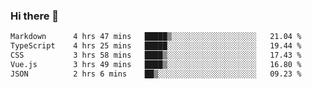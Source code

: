### Hi there 👋

<!--
**WShiBin/WShiBin** is a ✨ _special_ ✨ repository because its `README.md` (this file) appears on your GitHub profile.

Here are some ideas to get you started:

- 🔭 I’m currently working on ...
- 🌱 I’m currently learning ...
- 👯 I’m looking to collaborate on ...
- 🤔 I’m looking for help with ...
- 💬 Ask me about ...
- 📫 How to reach me: ...
- 😄 Pronouns: ...
- ⚡ Fun fact: ...
-->

<!--START_SECTION:waka-->

```txt
Markdown      4 hrs 47 mins   █████▒░░░░░░░░░░░░░░░░░░░   21.04 %
TypeScript    4 hrs 25 mins   █████░░░░░░░░░░░░░░░░░░░░   19.44 %
CSS           3 hrs 58 mins   ████▒░░░░░░░░░░░░░░░░░░░░   17.43 %
Vue.js        3 hrs 49 mins   ████▒░░░░░░░░░░░░░░░░░░░░   16.80 %
JSON          2 hrs 6 mins    ██▒░░░░░░░░░░░░░░░░░░░░░░   09.23 %
```

<!--END_SECTION:waka-->
